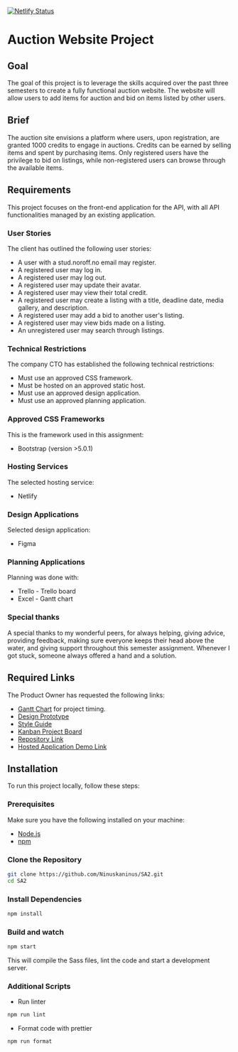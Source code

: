 [![Netlify Status](https://api.netlify.com/api/v1/badges/fa4a5500-e8e4-4fb7-8cab-ca500a76fcad/deploy-status)](https://app.netlify.com/sites/tubular-salmiakki-a0ca6b/deploys)

# Auction Website Project

## Goal

The goal of this project is to leverage the skills acquired over the past three semesters to create a fully functional auction website. The website will allow users to add items for auction and bid on items listed by other users.

## Brief

The auction site envisions a platform where users, upon registration, are granted 1000 credits to engage in auctions. Credits can be earned by selling items and spent by purchasing items. Only registered users have the privilege to bid on listings, while non-registered users can browse through the available items.

## Requirements

This project focuses on the front-end application for the API, with all API functionalities managed by an existing application.

### User Stories

The client has outlined the following user stories:

- A user with a stud.noroff.no email may register.
- A registered user may log in.
- A registered user may log out.
- A registered user may update their avatar.
- A registered user may view their total credit.
- A registered user may create a listing with a title, deadline date, media gallery, and description.
- A registered user may add a bid to another user's listing.
- A registered user may view bids made on a listing.
- An unregistered user may search through listings.

### Technical Restrictions

The company CTO has established the following technical restrictions:

- Must use an approved CSS framework.
- Must be hosted on an approved static host.
- Must use an approved design application.
- Must use an approved planning application.

### Approved CSS Frameworks

This is the framework used in this assignment:

- Bootstrap (version >5.0.1)

### Hosting Services

The selected hosting service:

- Netlify

### Design Applications

Selected design application:

- Figma

### Planning Applications

Planning was done with:

- Trello - Trello board
- Excel - Gantt chart

### Special thanks

A special thanks to my wonderful peers, for always helping, giving advice, providing feedback, making sure everyone keeps their head above the water, and giving support throughout this semester assignment. Whenever I got stuck, someone always offered a hand and a solution.

## Required Links

The Product Owner has requested the following links:

- [Gantt Chart](https://docs.google.com/spreadsheets/d/1tTT2W0R_J550qG6WntbGucolP2b3aCs2lIfpXIB5yYY/edit?usp=sharing) for project timing.
- [Design Prototype](https://www.figma.com/file/CSJy8Z3qRcd8KunblPwjUh/Semester-assigment-2---Prototype?type=design&node-id=0%3A1&mode=design&t=FH9R65r5fL7qSIli-1)
- [Style Guide](https://www.figma.com/file/WvH2NyMSLPH3PCcWHgI9hN/Semester-assigment-2---Style-guide?type=design&node-id=0%3A1&mode=design&t=xsxtEzNDVUbhoQXH-1)
- [Kanban Project Board](https://www.figma.com/file/WvH2NyMSLPH3PCcWHgI9hN/Semester-assigment-2---Style-guide?type=design&node-id=0%3A1&mode=design&t=xsxtEzNDVUbhoQXH-1)
- [Repository Link](https://github.com/Ninuskaninus/SA2/tree/semester-assigment)
- [Hosted Application Demo Link](https://tubular-salmiakki-a0ca6b.netlify.app/)

## Installation

To run this project locally, follow these steps:

### Prerequisites

Make sure you have the following installed on your machine:

- [Node.js](https://nodejs.org/)
- [npm](https://www.npmjs.com/)

### Clone the Repository

```bash
git clone https://github.com/Ninuskaninus/SA2.git
cd SA2
```

### Install Dependencies

```bash
npm install
```

### Build and watch

```bash
npm start
```

This will compile the Sass files, lint the code and start a development server.

### Additional Scripts

- Run linter

```bash
npm run lint
```

- Format code with prettier

```bash
npm run format
```
